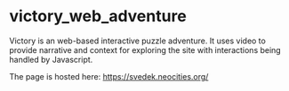 # victory_web_adventure

Victory is an web-based interactive puzzle adventure. It uses video to provide narrative and context for exploring the site with interactions being handled by Javascript.

The page is hosted here: <a href="https://svedek.neocities.org/">https://svedek.neocities.org/</a>

